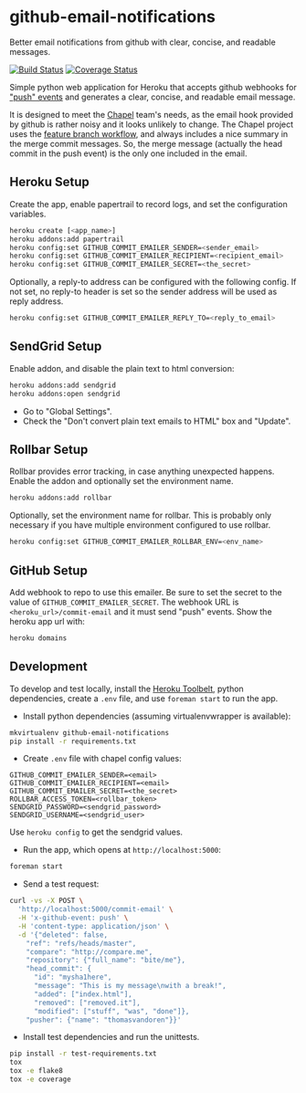 github-email-notifications
==========================

Better email notifications from github with clear, concise, and readable
messages.

[![Build Status](https://travis-ci.org/thomasvandoren/github-email-notifications.svg?branch=master)](https://travis-ci.org/thomasvandoren/github-email-notifications) [![Coverage Status](https://coveralls.io/repos/thomasvandoren/github-email-notifications/badge.svg?branch=master)](https://coveralls.io/r/thomasvandoren/github-email-notifications?branch=master)

Simple python web application for Heroku that accepts github webhooks for
["push" events][push_events] and generates a clear, concise, and readable email
message.

It is designed to meet the [Chapel][chapel] team's needs, as the email hook
provided by github is rather noisy and it looks unlikely to change. The Chapel
project uses the [feature branch workflow][fb_workflow], and always includes a
nice summary in the merge commit messages. So, the merge message (actually the
head commit in the push event) is the only one included in the email.

[chapel]: http://chapel-lang.org/
[fb_workflow]: https://www.atlassian.com/git/tutorials/comparing-workflows/feature-branch-workflow/
[push_events]: https://developer.github.com/v3/activity/events/types/#pushevent

Heroku Setup
------------

Create the app, enable papertrail to record logs, and set the configuration
variables.

```bash
heroku create [<app_name>]
heroku addons:add papertrail
heroku config:set GITHUB_COMMIT_EMAILER_SENDER=<sender_email>
heroku config:set GITHUB_COMMIT_EMAILER_RECIPIENT=<recipient_email>
heroku config:set GITHUB_COMMIT_EMAILER_SECRET=<the_secret>
```

Optionally, a reply-to address can be configured with the following config. If
not set, no reply-to header is set so the sender address will be used as reply
address.

```bash
heroku config:set GITHUB_COMMIT_EMAILER_REPLY_TO=<reply_to_email>
```

SendGrid Setup
--------------

Enable addon, and disable the plain text to html conversion:

```bash
heroku addons:add sendgrid
heroku addons:open sendgrid
```

* Go to "Global Settings".
* Check the "Don't convert plain text emails to HTML" box and "Update".

Rollbar Setup
-------------

Rollbar provides error tracking, in case anything unexpected happens. Enable
the addon and optionally set the environment name.

```bash
heroku addons:add rollbar
```

Optionally, set the environment name for rollbar. This is probably only
necessary if you have multiple environment configured to use rollbar.

```bash
heroku config:set GITHUB_COMMIT_EMAILER_ROLLBAR_ENV=<env_name>
```

GitHub Setup
------------

Add webhook to repo to use this emailer. Be sure to set the secret to the value
of `GITHUB_COMMIT_EMAILER_SECRET`. The webhook URL is
`<heroku_url>/commit-email` and it must send "push" events. Show the heroku app
url with:

```bash
heroku domains
```

Development
-----------

To develop and test locally, install the [Heroku Toolbelt][0], python
dependencies, create a `.env` file, and use `foreman start` to run the app.

* Install python dependencies (assuming virtualenvwrapper is available):

```bash
mkvirtualenv github-email-notifications
pip install -r requirements.txt
```

* Create `.env` file with chapel config values:

```
GITHUB_COMMIT_EMAILER_SENDER=<email>
GITHUB_COMMIT_EMAILER_RECIPIENT=<email>
GITHUB_COMMIT_EMAILER_SECRET=<the_secret>
ROLLBAR_ACCESS_TOKEN=<rollbar_token>
SENDGRID_PASSWORD=<sendgrid_password>
SENDGRID_USERNAME=<sendgrid_user>
```

Use `heroku config` to get the sendgrid values.

* Run the app, which opens at `http://localhost:5000`:

```bash
foreman start
```

* Send a test request:

```bash
curl -vs -X POST \
  'http://localhost:5000/commit-email' \
  -H 'x-github-event: push' \
  -H 'content-type: application/json' \
  -d '{"deleted": false,
    "ref": "refs/heads/master",
    "compare": "http://compare.me",
    "repository": {"full_name": "bite/me"},
    "head_commit": {
      "id": "mysha1here",
      "message": "This is my message\nwith a break!",
      "added": ["index.html"],
      "removed": ["removed.it"],
      "modified": ["stuff", "was", "done"]},
    "pusher": {"name": "thomasvandoren"}}'
```

* Install test dependencies and run the unittests.

```bash
pip install -r test-requirements.txt
tox
tox -e flake8
tox -e coverage
```

[0]: https://toolbelt.heroku.com/
